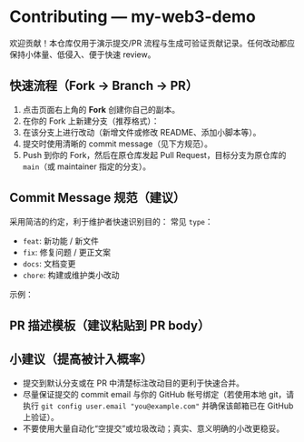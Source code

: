 # Contributing — my-web3-demo

欢迎贡献！本仓库仅用于演示提交/PR 流程与生成可验证贡献记录。任何改动都应保持小体量、低侵入、便于快速 review。

## 快速流程（Fork → Branch → PR）
1. 点击页面右上角的 **Fork** 创建你自己的副本。  
2. 在你的 Fork 上新建分支（推荐格式）：  
3. 在该分支上进行改动（新增文件或修改 README、添加小脚本等）。  
4. 提交时使用清晰的 commit message（见下方规范）。  
5. Push 到你的 Fork，然后在原仓库发起 Pull Request，目标分支为原仓库的 `main`（或 maintainer 指定的分支）。

## Commit Message 规范（建议）
采用简洁的约定，利于维护者快速识别目的：
常见 `type`：
- `feat`: 新功能 / 新文件
- `fix`: 修复问题 / 更正文案
- `docs`: 文档变更
- `chore`: 构建或维护类小改动

示例：

## PR 描述模板（建议粘贴到 PR body）

## 小建议（提高被计入概率）
- 提交到默认分支或在 PR 中清楚标注改动目的更利于快速合并。  
- 尽量保证提交的 commit email 与你的 GitHub 帐号绑定（若使用本地 git，请执行 `git config user.email "you@example.com"` 并确保该邮箱已在 GitHub 上验证）。  
- 不要使用大量自动化“空提交”或垃圾改动；真实、意义明确的小改更稳妥。
